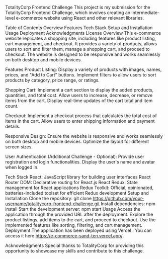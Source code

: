 TotalityCorp Frontend Challenge
This project is my submission for the TotalityCorp Frontend Challenge, which involves creating an intermediate-level e-commerce website using React and other relevant libraries.

Table of Contents
Overview
Features
Tech Stack
Setup and Installation
Usage
Deployment
Acknowledgments
License
Overview
This e-commerce website replicates a shopping site, including features like product listing, cart management, and checkout. It provides a variety of products, allows users to sort and filter them, manage a shopping cart, and proceed to checkout. The website is designed to be responsive and works seamlessly on both desktop and mobile devices.

Features
Product Listing:
Display a variety of products with images, names, prices, and "Add to Cart" buttons. Implement filters to allow users to sort products by category, price range, or ratings.

Shopping Cart:
Implement a cart section to display the added products, quantities, and total cost. Allow users to increase, decrease, or remove items from the cart. Display real-time updates of the cart total and item count.

Checkout:
Implement a checkout process that calculates the total cost of items in the cart. Allow users to enter shipping information and payment details.

Responsive Design:
Ensure the website is responsive and works seamlessly on both desktop and mobile devices. Optimize the layout for different screen sizes.

User Authentication (Additional Challenge - Optional):
Provide user registration and login functionalities. Display the user's name and avatar when logged in.

Tech Stack
React: JavaScript library for building user interfaces
React Router DOM: Declarative routing for React.js
React Redux: State management for React applications
Redux Toolkit: Official, opinionated, batteries-included toolset for efficient Redux development
Setup and Installation
Clone the repository: git clone https://github.com/your-username/totalitycorp-frontend-challenge.git
Install dependencies: npm install
Start the development server: npm start
Usage
Access the application through the provided URL after the deployment.
Explore the product listings, add items to the cart, and proceed to checkout.
Use the implemented features like sorting, filtering, and cart management.
Deployment
The application has been deployed using Vercel . You can access it here https://e-commerce-sand-ten.vercel.app/.

Acknowledgments
Special thanks to TotalityCorp for providing this opportunity to showcase my skills and contribute to this challenge.
